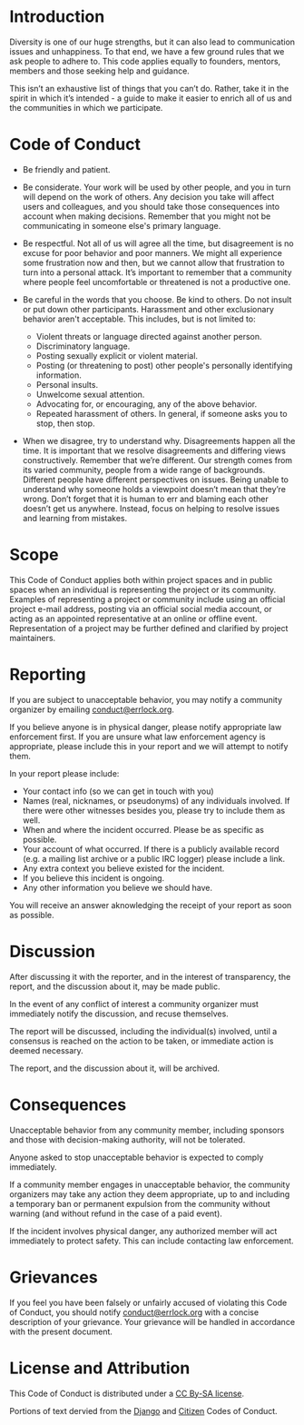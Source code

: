 Introduction
============

Diversity is one of our huge strengths, but it can also lead to communication
issues and unhappiness. To that end, we have a few ground rules that we ask
people to adhere to. This code applies equally to founders, mentors, members and
those seeking help and guidance.

This isn’t an exhaustive list of things that you can’t do. Rather, take it in
the spirit in which it’s intended - a guide to make it easier to enrich all of
us and the communities in which we participate.

Code of Conduct
===============

*	Be friendly and patient.

*	Be considerate. Your work will be used by other people, and you in turn will
	depend on the work of others. Any decision you take will affect users and
	colleagues, and you should take those consequences into account when making
	decisions. Remember that you might not be communicating in someone else's
	primary language.

*	Be respectful. Not all of us will agree all the time, but disagreement is no
	excuse for poor behavior and poor manners. We might all experience some
	frustration now and then, but we cannot allow that frustration to turn into
	a personal attack. It’s important to remember that a community where people
	feel uncomfortable or threatened is not a productive one.

*	Be careful in the words that you choose. Be kind to others. Do not insult or
	put down other participants. Harassment and other exclusionary behavior
	aren't acceptable. This includes, but is not limited to:
	-	Violent threats or language directed against another person.
	-	Discriminatory language.
	-	Posting sexually explicit or violent material.
	-	Posting (or threatening to post) other people's personally identifying
		information.
	-	Personal insults.
	-	Unwelcome sexual attention.
	-	Advocating for, or encouraging, any of the above behavior.
	-	Repeated harassment of others. In general, if someone asks you to stop,
		then stop.

*	When we disagree, try to understand why. Disagreements happen all the time.
	It is important that we resolve disagreements and differing views
	constructively. Remember that we’re different. Our strength comes from its
	varied community, people from a wide range of backgrounds. Different people
	have different perspectives on issues. Being unable to understand why
	someone holds a viewpoint doesn’t mean that they’re wrong. Don’t forget that
	it is human to err and blaming each other doesn’t get us anywhere. Instead,
	focus on helping to resolve issues and learning from mistakes.

Scope
=====

This Code of Conduct applies both within project spaces and in public spaces
when an individual is representing the project or its community. Examples of
representing a project or community include using an official project e-mail
address, posting via an official social media account, or acting as an appointed
representative at an online or offline event. Representation of a project may be
further defined and clarified by project maintainers.

Reporting
=========

If you are subject to unacceptable behavior, you may notify a community
organizer by emailing <conduct@errlock.org>.

If you believe anyone is in physical danger, please notify appropriate law
enforcement first. If you are unsure what law enforcement agency is appropriate,
please include this in your report and we will attempt to notify them.

In your report please include:
-	Your contact info (so we can get in touch with you)
-	Names (real, nicknames, or pseudonyms) of any individuals involved. If there
	were other witnesses besides you, please try to include them as well.
-	When and where the incident occurred. Please be as specific as possible.
-	Your account of what occurred. If there is a publicly available record (e.g.
	a mailing list archive or a public IRC logger) please include a link.
-	Any extra context you believe existed for the incident.
-	If you believe this incident is ongoing.
-	Any other information you believe we should have.

You will receive an answer aknowledging the receipt of your report as soon as
possible.

Discussion
==========

After discussing it with the reporter, and in the interest of transparency, the
report, and the discussion about it, may be made public.

In the event of any conflict of interest a community organizer must immediately
notify the discussion, and recuse themselves.

The report will be discussed, including the individual(s) involved, until a
consensus is reached on the action to be taken, or immediate action is deemed
necessary.

The report, and the discussion about it, will be archived.

Consequences
============

Unacceptable behavior from any community member, including sponsors and those
with decision-making authority, will not be tolerated.

Anyone asked to stop unacceptable behavior is expected to comply immediately.

If a community member engages in unacceptable behavior, the community organizers
may take any action they deem appropriate, up to and including a temporary ban
or permanent expulsion from the community without warning (and without refund in
the case of a paid event).

If the incident involves physical danger, any authorized member will act
immediately to protect safety. This can include contacting law enforcement.

Grievances
==========

If you feel you have been falsely or unfairly accused of violating this Code of
Conduct, you should notify <conduct@errlock.org> with a concise description of
your grievance. Your grievance will be handled in accordance with the present
document. 

License and Attribution
=======================
This Code of Conduct is distributed under a
[CC By-SA license](http://creativecommons.org/licenses/by-sa/3.0/ "Creative Commons Attribution-ShareAlike").

Portions of text dervied from the
[Django](https://www.djangoproject.com/conduct/ "Django Code of Conduct") and
[Citizen](http://citizencodeofconduct.org/ "Citizen Code of Conduct") Codes of
Conduct.
